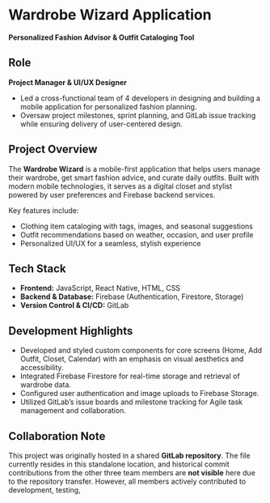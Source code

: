 # Wardrobe Wizard Application  
**Personalized Fashion Advisor & Outfit Cataloging Tool**

## Role  
**Project Manager & UI/UX Designer**

- Led a cross-functional team of 4 developers in designing and building a mobile application for personalized fashion planning.
- Oversaw project milestones, sprint planning, and GitLab issue tracking while ensuring delivery of user-centered design.

## Project Overview  
The **Wardrobe Wizard** is a mobile-first application that helps users manage their wardrobe, get smart fashion advice, and curate daily outfits. Built with modern mobile technologies, it serves as a digital closet and stylist powered by user preferences and Firebase backend services.

Key features include:
- Clothing item cataloging with tags, images, and seasonal suggestions
- Outfit recommendations based on weather, occasion, and user profile
- Personalized UI/UX for a seamless, stylish experience

## Tech Stack  
- **Frontend:** JavaScript, React Native, HTML, CSS  
- **Backend & Database:** Firebase (Authentication, Firestore, Storage)  
- **Version Control & CI/CD:** GitLab  

## Development Highlights  
- Developed and styled custom components for core screens (Home, Add Outfit, Closet, Calendar) with an emphasis on visual aesthetics and accessibility.
- Integrated Firebase Firestore for real-time storage and retrieval of wardrobe data.
- Configured user authentication and image uploads to Firebase Storage.
- Utilized GitLab’s issue boards and milestone tracking for Agile task management and collaboration.

## Collaboration Note  
This project was originally hosted in a shared **GitLab repository**. The file currently resides in this standalone location, and historical commit contributions from the other three team members are **not visible** here due to the repository transfer. However, all members actively contributed to development, testing,
